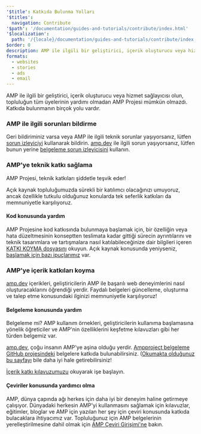 ```yaml
---
'$title': Katkıda Bulunma Yolları
'$titles':
  navigation: Contribute
'$path': '/documentation/guides-and-tutorials/contribute/index.html'
'$localization':
  path: '/{locale}/documentation/guides-and-tutorials/contribute/index.html'
$order: 0
description: AMP ile ilgili bir geliştirici, içerik oluşturucu veya hizmet sağlayıcısı olun, topluluğun tüm üyelerinin yardımı olmadan AMP Projesi mümkün olmazdı.
formats:
  - websites
  - stories
  - ads
  - email
---
```


AMP ile ilgili bir geliştirici, içerik oluşturucu veya hizmet sağlayıcısı olun, topluluğun tüm üyelerinin yardımı olmadan AMP Projesi mümkün olmazdı. Katkıda bulunmanın birçok yolu vardır.

### AMP ile ilgili sorunları bildirme

Geri bildiriminiz varsa veya AMP ile ilgili teknik sorunlar yaşıyorsanız, lütfen [sorun izleyiciyi](https://github.com/ampproject/amphtml/issues) kullanarak bildirin. [amp.dev](https://amp.dev) ile ilgili sorun yaşıyorsanız, lütfen bunun yerine [belgeleme sorun izleyicisini](https://github.com/ampproject/docs/issues) kullanın.

### AMP'ye teknik katkı sağlama

AMP Projesi, teknik katkıları şiddetle teşvik eder!

Açık kaynak topluluğumuzda sürekli bir katılımcı olacağınızı umuyoruz, ancak özellikle tutkulu olduğunuz konularda tek seferlik katkıları da memnuniyetle karşılıyoruz.

#### Kod konusunda yardım

AMP Projesine kod katkısında bulunmaya başlamak için, bir özelliğin veya hata düzeltmesinin konseptten teslimata kadar gittiği sürecin ayrıntılarını ve teknik tasarımlara ve tartışmalara nasıl katılabileceğinize dair bilgileri içeren [KATKI KOYMA dosyasını](https://github.com/ampproject/amphtml/blob/master/CONTRIBUTING.md) okuyun. Açık kaynak konusunda yeniyseniz, [başlamak için bazı ipuçlarımız](https://github.com/ampproject/amphtml/blob/master/CONTRIBUTING.md#contributing-code) var.

### AMP'ye içerik katkıları koyma

[amp.dev](https://amp.dev) içerikleri, geliştiricilerin AMP ile başarılı web deneyimlerini nasıl oluşturacaklarını öğrendiği yerdir. Faydalı belgeleri güncelleme, oluşturma ve talep etme konusundaki ilginizi memnuniyetle karşılıyoruz!

#### Belgeleme konusunda yardım

Belgeleme mi? AMP kullanım örnekleri, geliştiricilerin kullanıma başlamasına yönelik öğreticiler ve AMP'nin özelliklerini keşfetme kılavuzları gibi her türden belgemiz var.

[amp.dev](https://amp.dev), çoğu insanın AMP'ye aşina olduğu yerdir. [Ampproject belgeleme GitHub projesindeki](https://github.com/ampproject/docs) belgelere katkıda bulunabilirsiniz. ([Okumakta olduğunuz bu sayfayı](https://github.com/ampproject/docs/blob/master/content/docs/contribute/contribute.md) bile daha iyi hale getirebilirsiniz!

[İçerik katkı kılavuzumuzu](contribute-documentation/index.md?format=websites) okuyarak işe başlayın.

#### Çeviriler konusunda yardımcı olma

AMP, dünya çapında ağı herkes için daha iyi bir deneyim haline getirmeye çalışıyor. Dünyadaki herkesin AMP'yi kullanmasını sağlamak için kılavuzlar, eğitimler, bloglar ve AMP için yazılan her şey için çeviri konusunda katkıda bulacaklara ihtiyacımız var. Topluluğunuz için AMP belgelerinin yerelleştirilmesine dahil olmak için [AMP Çeviri Girişimi'ne](https://github.com/ampproject/docs/blob/master/TRANSLATIONS.md) bakın.
